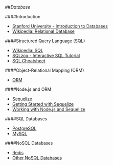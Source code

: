 ##_Database_

####Introduction

- [Stanford University - Introduction to Databases](https://class.stanford.edu/courses/DB/2014/SelfPaced/about)
- [Wikipedia: Relational Database](http://en.wikipedia.org/wiki/Relational_database)

####Structured Query Language (SQL)

- [Wikipedia: SQL](http://en.wikipedia.org/wiki/SQL)
- [SQLzoo - Interactive SQL Tutorial](http://sqlzoo.net/wiki/Main_Page)
- [SQL Cheatsheet](http://www.sql.su/)

####Object-Relational Mapping (ORM)

- [ORM](http://en.wikipedia.org/wiki/Object-relational_mapping)

####Node.js and ORM

- [Sequelize](https://github.com/sequelize/sequelize)
- [Getting Started with Sequelize](http://sequelizejs.com/articles/getting-started)
- [Working with Node.js and Sequelize](http://truongtx.me/2014/02/25/nodejs-working-with-postgresql-mysql-mariadb-sqlite-database-with-sequelize/)

####SQL Databases

- [PostgreSQL](postgresql.md)
- [MySQL](sql.md)

####NoSQL Databases

- [Redis](redis.md)
- [Other NoSQL Databases](nosql.md)
